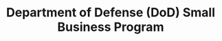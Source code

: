 ---
highlight: "false" 
title: "Department of Defense (DoD) Small Business Program"
description: "The DoD’s Office of Small Business Programs maximizes opportunities for small businesses to contribute to national security by providing combat power for our troops and economic power for our nation."
url-link: "https://business.defense.gov/"
type: "HTML"
gov-only: "false"
is-external: "true"
publication-date: "January 01, 2023"
reading-time: "5"
resource-type: "Information Slick"
filter: "small-business"
audience: "industry-all-businesses"
branded-offerings: "small-business-support"
---